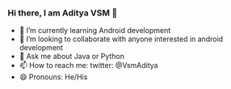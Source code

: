 ### Hi there, I am Aditya VSM 👋

- 🌱 I’m currently learning Android development
- 👯 I’m looking to collaborate with anyone interested in android development
- 💬 Ask me about Java or Python
- 📫 How to reach me: twitter: @VsmAditya
- 😄 Pronouns: He/His
